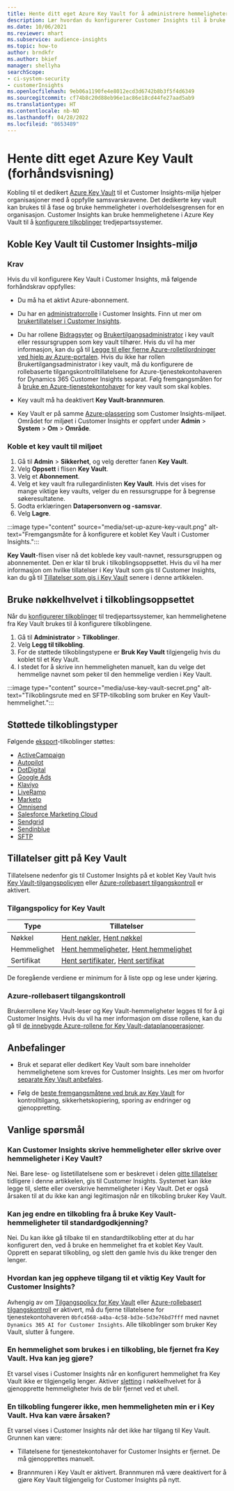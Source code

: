```yaml
---
title: Hente ditt eget Azure Key Vault for å administrere hemmeligheter
description: Lær hvordan du konfigurerer Customer Insights til å bruke ditt eget Azure Key Vault.
ms.date: 10/06/2021
ms.reviewer: mhart
ms.subservice: audience-insights
ms.topic: how-to
author: brndkfr
ms.author: bkief
manager: shellyha
searchScope:
- ci-system-security
- customerInsights
ms.openlocfilehash: 9eb06a1190fe4e8012ecd3d6742b8b3f5f4d6349
ms.sourcegitcommit: cf74b8c20d88eb96e1ac86e18cd44fe27aad5ab9
ms.translationtype: HT
ms.contentlocale: nb-NO
ms.lasthandoff: 04/28/2022
ms.locfileid: "8653489"
---
```

# <a name="bring-your-own-azure-key-vault-preview"></a>Hente ditt eget Azure Key Vault (forhåndsvisning)

Kobling til et dedikert [Azure Key Vault](/azure/key-vault/general/basic-concepts) til et Customer Insights-miljø hjelper organisasjoner med å oppfylle samsvarskravene.
Det dedikerte key vault kan brukes til å fase og bruke hemmeligheter i overholdelsesgrensen for en organisasjon. Customer Insights kan bruke hemmelighetene i Azure Key Vault til å [konfigurere tilkoblinger](connections.md) tredjepartssystemer.

## <a name="link-the-key-vault-to-the-customer-insights-environment"></a>Koble Key Vault til Customer Insights-miljø

### <a name="prerequisites"></a>Krav

Hvis du vil konfigurere Key Vault i Customer Insights, må følgende forhåndskrav oppfylles:

- Du må ha et aktivt Azure-abonnement.

- Du har en [administratorrolle](permissions.md#admin) i Customer Insights. Finn ut mer om [brukertillatelser i Customer Insights](permissions.md#assign-roles-and-permissions).

- Du har rollene [Bidragsyter](/azure/role-based-access-control/built-in-roles#contributor) og [Brukertilgangsadministrator](/azure/role-based-access-control/built-in-roles#user-access-administrator) i key vault eller ressursgruppen som key vault tilhører. Hvis du vil ha mer informasjon, kan du gå til [Legge til eller fjerne Azure-rolletilordninger ved hjelp av Azure-portalen](/azure/role-based-access-control/role-assignments-portal). Hvis du ikke har rollen Brukertilgangsadministrator i key vault, må du konfigurere de rollebaserte tilgangskontrolltillatelsene for Azure-tjenestekontohaveren for Dynamics 365 Customer Insights separat. Følg fremgangsmåten for å [bruke en Azure-tjenestekontohaver](connect-service-principal.md) for key vault som skal kobles.

- Key vault må ha deaktivert **Key Vault-brannmuren**.

- Key Vault er på samme [Azure-plassering](https://azure.microsoft.com/global-infrastructure/geographies/#overview) som Customer Insights-miljøet. Området for miljøet i Customer Insights er oppført under **Admin** > **System** > **Om** > **Område**.

### <a name="link-a-key-vault-to-the-environment"></a>Koble et key vault til miljøet

1. Gå til **Admin** > **Sikkerhet**, og velg deretter fanen **Key Vault**.
1. Velg **Oppsett** i flisen **Key Vault**.
1. Velg et **Abonnement**.
1. Velg et key vault fra rullegardinlisten **Key Vault**. Hvis det vises for mange viktige key vaults, velger du en ressursgruppe for å begrense søkeresultatene.
1. Godta erklæringen **Datapersonvern og -samsvar**.
1. Velg **Lagre**.

:::image type="content" source="media/set-up-azure-key-vault.png" alt-text="Fremgangsmåte for å konfigurere et koblet Key Vault i Customer Insights.":::

**Key Vault**-flisen viser nå det koblede key vault-navnet, ressursgruppen og abonnementet. Den er klar til bruk i tilkoblingsoppsettet.
Hvis du vil ha mer informasjon om hvilke tillatelser i Key Vault som gis til Customer Insights, kan du gå til [Tillatelser som gis i Key Vault](#permissions-granted-on-the-key-vault) senere i denne artikkelen.

## <a name="use-the-key-vault-in-the-connection-setup"></a>Bruke nøkkelhvelvet i tilkoblingsoppsettet

Når du [konfigurerer tilkoblinger](connections.md) til tredjepartssystemer, kan hemmelighetene fra Key Vault brukes til å konfigurere tilkoblingene.

1. Gå til **Administrator** > **Tilkoblinger**.
1. Velg **Legg til tilkobling**.
1. For de støttede tilkoblingstypene er **Bruk Key Vault** tilgjengelig hvis du koblet til et Key Vault.
1. I stedet for å skrive inn hemmeligheten manuelt, kan du velge det hemmelige navnet som peker til den hemmelige verdien i Key Vault.

:::image type="content" source="media/use-key-vault-secret.png" alt-text="Tilkoblingsrute med en SFTP-tilkobling som bruker en Key Vault-hemmelighet.":::

## <a name="supported-connection-types"></a>Støttede tilkoblingstyper

Følgende [eksport](export-destinations.md)-tilkoblinger støttes:

* [ActiveCampaign](export-active-campaign.md)
* [Autopilot](export-autopilot.md)
* [DotDigital](export-dotdigital.md)
* [Google Ads](export-google-ads.md)
* [Klaviyo](export-klaviyo.md)
* [LiveRamp](export-liveramp.md)
* [Marketo](export-marketo.md)
* [Omnisend](export-omnisend.md)
* [Salesforce Marketing Cloud](export-salesforce.md)
* [Sendgrid](export-sendgrid.md)
* [Sendinblue](export-sendinblue.md)
* [SFTP](export-sftp.md)

## <a name="permissions-granted-on-the-key-vault"></a>Tillatelser gitt på Key Vault

Tillatelsene nedenfor gis til Customer Insights på et koblet Key Vault hvis [Key Vault-tilgangspolicyen](/azure/key-vault/general/assign-access-policy?tabs=azure-portal) eller [Azure-rollebasert tilgangskontroll](/azure/key-vault/general/rbac-guide?tabs=azure-cli) er aktivert.

### <a name="key-vault-access-policy"></a>Tilgangspolicy for Key Vault

| Type        | Tillatelser          |
| ----------- | -------------------- |
| Nøkkel         | [Hent nøkler](/rest/api/keyvault/get-keys), [Hent nøkkel](/rest/api/keyvault/get-key)                                 |
| Hemmelighet      | [Hent hemmeligheter](/rest/api/keyvault/get-secrets), [Hent hemmelighet](/rest/api/keyvault/get-secret)                     |
| Sertifikat | [Hent sertifikater](/rest/api/keyvault/get-certificates), [Hent sertifikat](/rest/api/keyvault/get-certificate) |

De foregående verdiene er minimum for å liste opp og lese under kjøring.

### <a name="azure-role-based-access-control"></a>Azure-rollebasert tilgangskontroll

Brukerrollene Key Vault-leser og Key Vault-hemmeligheter legges til for å gi Customer Insights. Hvis du vil ha mer informasjon om disse rollene, kan du gå til [de innebygde Azure-rollene for Key Vault-dataplanoperasjoner](/azure/key-vault/general/rbac-guide?tabs=azure-cli).

## <a name="recommendations"></a>Anbefalinger

- Bruk et separat eller dedikert Key Vault som bare inneholder hemmelighetene som kreves for Customer Insights. Les mer om hvorfor [separate Key Vault anbefales](/azure/key-vault/general/best-practices#why-we-recommend-separate-key-vaults).

- Følg de [beste fremgangsmåtene ved bruk av Key Vault](/azure/key-vault/general/best-practices#turn-on-logging) for kontrolltilgang, sikkerhetskopiering, sporing av endringer og gjenoppretting.

## <a name="frequently-asked-questions"></a>Vanlige spørsmål

### <a name="can-customer-insights-write-secrets-or-overwrite-secrets-into-the-key-vault"></a>Kan Customer Insights skrive hemmeligheter eller skrive over hemmeligheter i Key Vault?

Nei. Bare lese- og listetillatelsene som er beskrevet i delen [gitte tillatelser](#permissions-granted-on-the-key-vault) tidligere i denne artikkelen, gis til Customer Insights. Systemet kan ikke legge til, slette eller overskrive hemmeligheter i Key Vault. Det er også årsaken til at du ikke kan angi legitimasjon når en tilkobling bruker Key Vault.

### <a name="can-i-change-a-connection-from-using-key-vault-secrets-to-default-authentication"></a>Kan jeg endre en tilkobling fra å bruke Key Vault-hemmeligheter til standardgodkjenning?

Nei. Du kan ikke gå tilbake til en standardtilkobling etter at du har konfigurert den, ved å bruke en hemmelighet fra et koblet Key Vault. Opprett en separat tilkobling, og slett den gamle hvis du ikke trenger den lenger.

### <a name="how-can-i-revoke-access-to-a-key-vault-for-customer-insights"></a>Hvordan kan jeg oppheve tilgang til et viktig Key Vault for Customer Insights?

Avhengig av om [Tilgangspolicy for Key Vault](/azure/key-vault/general/assign-access-policy?tabs=azure-portal) eller [Azure-rollebasert tilgangskontroll](/azure/key-vault/general/rbac-guide?tabs=azure-cli) er aktivert, må du fjerne tillatelsene for tjenestekontohaveren `0bfc4568-a4ba-4c58-bd3e-5d3e76bd7fff` med navnet `Dynamics 365 AI for Customer Insights`. Alle tilkoblinger som bruker Key Vault, slutter å fungere.

### <a name="a-secret-thats-used-in-a-connection-got-removed-from-the-key-vault-what-can-i-do"></a>En hemmelighet som brukes i en tilkobling, ble fjernet fra Key Vault. Hva kan jeg gjøre?

Et varsel vises i Customer Insights når en konfigurert hemmelighet fra Key Vault ikke er tilgjengelig lenger. Aktiver [sletting](/azure/key-vault/general/soft-delete-overview) i nøkkelhvelvet for å gjenopprette hemmeligheter hvis de blir fjernet ved et uhell.

### <a name="a-connection-doesnt-work-but-my-secret-is-in-the-key-vault-what-might-be-the-cause"></a>En tilkobling fungerer ikke, men hemmeligheten min er i Key Vault. Hva kan være årsaken?

Et varsel vises i Customer Insights når det ikke har tilgang til Key Vault. Grunnen kan være:

- Tillatelsene for tjenestekontohaver for Customer Insights er fjernet. De må gjenopprettes manuelt.

- Brannmuren i Key Vault er aktivert. Brannmuren må være deaktivert for å gjøre Key Vault tilgjengelig for Customer Insights på nytt.
